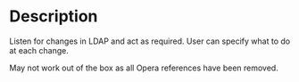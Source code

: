 # Description

Listen for changes in LDAP and act as required. User can specify what to do at each change.

May not work out of the box as all Opera references have been removed. 
